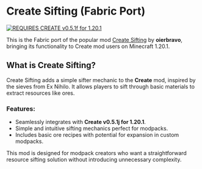 Create Sifting (Fabric Port)
============================

[![REQUIRES CREATE v0.5.1f for 1.20.1](https://img.shields.io/badge/REQUIRES%20CREATE%20v0.5.1f%20for%201.20.1-gold?logo=curseforge&labelColor=gray&style=for-the-badge)](https://www.curseforge.com/minecraft/mc-mods/create-fabric)

This is the Fabric port of the popular mod [Create Sifting](https://www.curseforge.com/minecraft/mc-mods/create-sifting) by **oierbravo**, bringing its functionality to Create mod users on Minecraft 1.20.1.

What is Create Sifting?
-----------------------

Create Sifting adds a simple sifter mechanic to the **Create** mod, inspired by the sieves from Ex Nihilo. It allows players to sift through basic materials to extract resources like ores.

### Features:

*   Seamlessly integrates with **Create v0.5.1j for 1.20.1**.
*   Simple and intuitive sifting mechanics perfect for modpacks.
*   Includes basic ore recipes with potential for expansion in custom modpacks.

This mod is designed for modpack creators who want a straightforward resource sifting solution without introducing unnecessary complexity.
